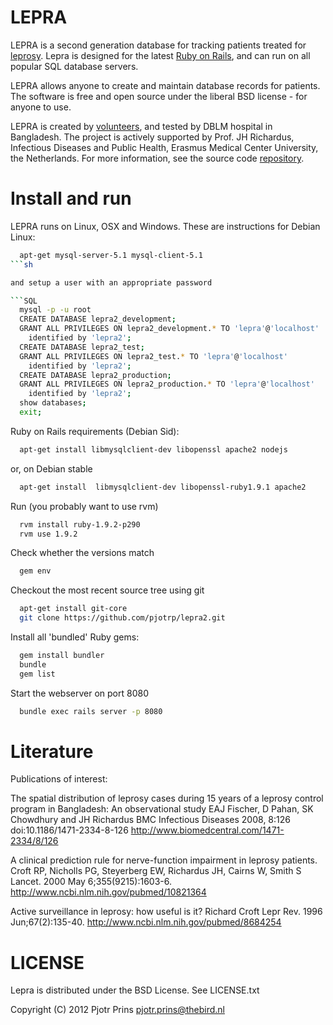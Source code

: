# LEPRA

LEPRA is a second generation database for tracking patients treated
for [leprosy](http://en.wikipedia.org/wiki/Leprosy). Lepra is designed
for the latest [Ruby on Rails](http://rubyonrails.org/), and can run
on all popular SQL database servers.

LEPRA allows anyone to create and maintain database records for
patients. The software is free and open source under the liberal BSD
license - for anyone to use.

LEPRA is created by [volunteers](https://github.com/pjotrp/lepra2/CONTRIBUTORS.md), and tested by DBLM hospital in Bangladesh.
The project is actively supported by Prof. JH Richardus, Infectious
Diseases and Public Health, Erasmus Medical Center University, the
Netherlands.
For more information, see the source code
[repository](https://github.com/pjotrp/lepra2).

# Install and run

LEPRA runs on Linux, OSX and Windows. These are instructions for
Debian Linux:

```sh
  apt-get mysql-server-5.1 mysql-client-5.1
```sh

and setup a user with an appropriate password

```SQL
  mysql -p -u root
  CREATE DATABASE lepra2_development;
  GRANT ALL PRIVILEGES ON lepra2_development.* TO 'lepra'@'localhost'
    identified by 'lepra2';
  CREATE DATABASE lepra2_test;
  GRANT ALL PRIVILEGES ON lepra2_test.* TO 'lepra'@'localhost'
    identified by 'lepra2';
  CREATE DATABASE lepra2_production;
  GRANT ALL PRIVILEGES ON lepra2_production.* TO 'lepra'@'localhost'
    identified by 'lepra2';
  show databases;
  exit;
```

Ruby on Rails requirements (Debian Sid):

```sh
  apt-get install libmysqlclient-dev libopenssl apache2 nodejs 
```

or, on Debian stable

```sh
  apt-get install  libmysqlclient-dev libopenssl-ruby1.9.1 apache2 
```
  
Run (you probably want to use rvm)

```sh
  rvm install ruby-1.9.2-p290
  rvm use 1.9.2
```

Check whether the versions match

```sh
  gem env    
```

Checkout the most recent source tree using git

```sh
  apt-get install git-core
  git clone https://github.com/pjotrp/lepra2.git
```

Install all 'bundled' Ruby gems:

```sh
  gem install bundler
  bundle
  gem list
```

Start the webserver on port 8080

```sh
  bundle exec rails server -p 8080
```

# Literature

Publications of interest:

  The spatial distribution of leprosy cases during 15 years of a leprosy control program in Bangladesh: An observational study
  EAJ Fischer, D Pahan, SK Chowdhury and JH Richardus
  BMC Infectious Diseases 2008, 8:126 doi:10.1186/1471-2334-8-126
  http://www.biomedcentral.com/1471-2334/8/126

  A clinical prediction rule for nerve-function impairment in leprosy patients.
  Croft RP, Nicholls PG, Steyerberg EW, Richardus JH, Cairns W, Smith S
  Lancet. 2000 May 6;355(9215):1603-6.
  http://www.ncbi.nlm.nih.gov/pubmed/10821364

  Active surveillance in leprosy: how useful is it? 
  Richard Croft
  Lepr Rev. 1996 Jun;67(2):135-40.
  http://www.ncbi.nlm.nih.gov/pubmed/8684254

# LICENSE

Lepra is distributed under the BSD License. See LICENSE.txt

Copyright (C) 2012 Pjotr Prins <pjotr.prins@thebird.nl>
